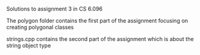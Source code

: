 Solutions to assignment 3 in CS 6.096

The polygon folder contains the first part of the assignment focusing on creating polygonal classes

strings.cpp contains the second part of the assignment which is about the string object type
